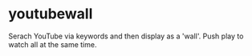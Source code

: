 youtubewall
===========

Serach YouTube via keywords and then display as a 'wall'. Push play to watch all at the same time.
